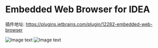 # Embedded Web Browser for IDEA

插件地址: https://plugins.jetbrains.com/plugin/12282-embedded-web-browser

![Image text](https://cdn.jsdelivr.net/gh/starxg/webbrowserforidea@ab5dddfbf2c49421496327793706a2463cb7dd95/images/1.png)
![Image text](https://cdn.jsdelivr.net/gh/starxg/webbrowserforidea@ab5dddfbf2c49421496327793706a2463cb7dd95/images/2.png)
